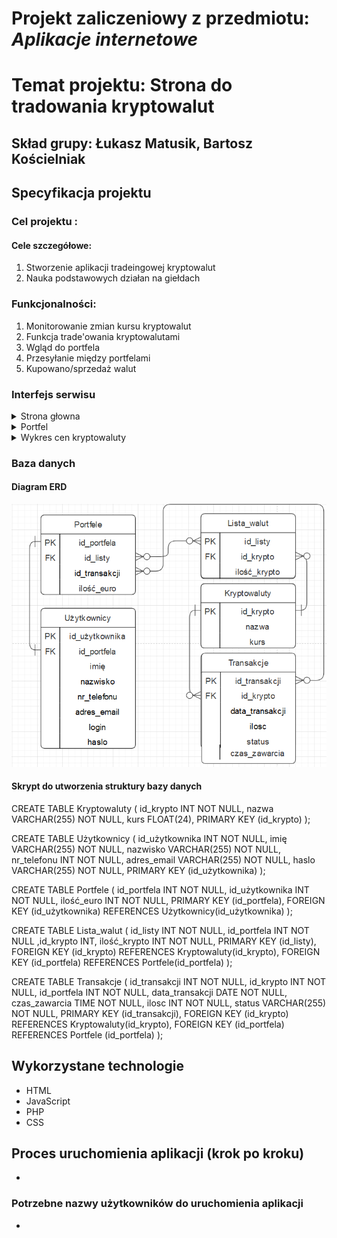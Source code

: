 # Projekt zaliczeniowy z przedmiotu: _**Aplikacje internetowe**_

# Temat projektu: Strona do tradowania kryptowalut
## Skład grupy: Łukasz Matusik, Bartosz Kościelniak
## Specyfikacja projektu
### Cel projektu :
#### Cele szczegółowe:
   1. Stworzenie aplikacji tradeingowej kryptowalut
   2. Nauka podstawowych działan na giełdach    
### Funkcjonalności:
   1. Monitorowanie zmian kursu kryptowalut
   2. Funkcja trade'owania kryptowalutami
   3. Wgląd do portfela 
   4. Przesyłanie między portfelami 
   5. Kupowano/sprzedaż walut
### Interfejs serwisu

   <details>
       <summary>Strona głowna</summary>

   </details>
	<details>
       <summary>Portfel</summary>

   </details>
	<details>
       <summary>Wykres cen kryptowaluty</summary>

   </details>
         
### Baza danych
####	Diagram ERD
![alt text](baza.png)

####	Skrypt do utworzenia struktury bazy danych
CREATE TABLE Kryptowaluty ( id_krypto INT NOT NULL, nazwa VARCHAR(255) NOT NULL, kurs FLOAT(24), PRIMARY KEY (id_krypto) );

CREATE TABLE Użytkownicy ( id_użytkownika INT NOT NULL, imię VARCHAR(255) NOT NULL, nazwisko VARCHAR(255) NOT NULL, nr_telefonu INT NOT NULL, adres_email VARCHAR(255) NOT NULL, haslo VARCHAR(255) NOT NULL, PRIMARY KEY (id_użytkownika) );

CREATE TABLE Portfele ( id_portfela INT NOT NULL, id_użytkownika INT NOT NULL, ilość_euro INT NOT NULL, PRIMARY KEY (id_portfela), FOREIGN KEY (id_użytkownika) REFERENCES Użytkownicy(id_użytkownika) );

CREATE TABLE Lista_walut ( id_listy INT NOT NULL, id_portfela INT NOT NULL ,id_krypto INT, ilość_krypto INT NOT NULL, PRIMARY KEY (id_listy), FOREIGN KEY (id_krypto) REFERENCES Kryptowaluty(id_krypto), FOREIGN KEY (id_portfela) REFERENCES Portfele(id_portfela) );

CREATE TABLE Transakcje ( id_transakcji INT NOT NULL, id_krypto INT NOT NULL, id_portfela INT NOT NULL, data_transakcji DATE NOT NULL, czas_zawarcia TIME NOT NULL, ilosc INT NOT NULL, status VARCHAR(255) NOT NULL, PRIMARY KEY (id_transakcji), FOREIGN KEY (id_krypto) REFERENCES Kryptowaluty(id_krypto), FOREIGN KEY (id_portfela) REFERENCES Portfele (id_portfela) );

## Wykorzystane technologie

* HTML
* JavaScript
* PHP
* CSS

## Proces uruchomienia aplikacji (krok po kroku)
*
### Potrzebne nazwy użytkowników do uruchomienia aplikacji
*

